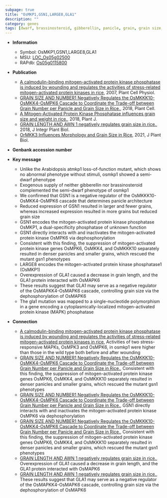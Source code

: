 ```yaml
---
subpage: true
title: "OsMKP1,GSN1,LARGE8,GLA1"
description: ""
category: genes
tags: [dwarf, brassinosteroid, gibberellin, panicle, grain, grain size, architecture, Kinase, panicle architecture, protein kinase, grain length]
---
```


* **Information**  
    + Symbol: OsMKP1,GSN1,LARGE8,GLA1  
    + MSU: [LOC_Os05g02500](http://rice.plantbiology.msu.edu/cgi-bin/ORF_infopage.cgi?orf=LOC_Os05g02500)  
    + RAPdb: [Os05g0115800](http://rapdb.dna.affrc.go.jp/viewer/gbrowse_details/irgsp1?name=Os05g0115800)  

* **Publication**  
    + [A calmodulin-binding mitogen-activated protein kinase phosphatase is induced by wounding and regulates the activities of stress-related mitogen-activated protein kinases in rice](http://www.ncbi.nlm.nih.gov/pubmed?term=A+calmodulin-binding+mitogen-activated+protein+kinase+phosphatase+is+induced+by+wounding+and+regulates+the+activities+of+stress-related+mitogen-activated+protein+kinases+in+rice%5BTitle%5D), 2007, Plant Cell Physiol.
    + [GRAIN SIZE AND NUMBER1 Negatively Regulates the OsMKKK10-OsMKK4-OsMPK6 Cascade to Coordinate the Trade-off between Grain Number per Panicle and Grain Size in Rice.](http://www.ncbi.nlm.nih.gov/pubmed?term=GRAIN+SIZE+AND+NUMBER1+Negatively+Regulates+the+OsMKKK10-OsMKK4-OsMPK6+Cascade+to+Coordinate+the+Trade-off+between+Grain+Number+per+Panicle+and+Grain+Size+in+Rice.%5BTitle%5D), 2018, Plant Cell.
    + [A Mitogen-Activated Protein Kinase Phosphatase influences grain size and weight in rice.](http://www.ncbi.nlm.nih.gov/pubmed?term=A+Mitogen-Activated+Protein+Kinase+Phosphatase+influences+grain+size+and+weight+in+rice.%5BTitle%5D), 2018, Plant J.
    + [GRAIN LENGTH AND AWN 1 negatively regulates grain size in rice.](http://www.ncbi.nlm.nih.gov/pubmed?term=GRAIN+LENGTH+AND+AWN+1+negatively+regulates+grain+size+in+rice.%5BTitle%5D), 2018, J Integr Plant Biol.
    + [OrMKK3 Influences Morphology and Grain Size in Rice](http://www.ncbi.nlm.nih.gov/pubmed?term=OrMKK3+Influences+Morphology+and+Grain+Size+in+Rice%5BTitle%5D), 2021, J Plant Biol.

* **Genbank accession number**  

* **Key message**  
    + Unlike the Arabidopsis atmkp1 loss-of-function mutant, which shows no abnormal phenotype without stimuli, osmkp1 showed a semi-dwarf phenotype
    + Exogenous supply of neither gibberellin nor brassinosteroid complemented the semi-dwarf phenotype of osmkp1
    + We confirmed that GSN1 is a negative regulator of the OsMKKK10-OsMKK4-OsMPK6 cascade that determines panicle architecture
    + Reduced expression of GSN1 resulted in larger and fewer grains, whereas increased expression resulted in more grains but reduced grain size
    + GSN1 encodes the mitogen-activated protein kinase phosphatase OsMKP1, a dual-specificity phosphatase of unknown function
    + GSN1 directly interacts with and inactivates the mitogen-activated protein kinase OsMPK6 via dephosphorylation
    + Consistent with this finding, the suppression of mitogen-activated protein kinase genes OsMPK6, OsMKK4, and OsMKKK10 separately resulted in denser panicles and smaller grains, which rescued the mutant gsn1 phenotypes
    + LARGE8 encodes the mitogen-activated protein kinase phosphatase1 (OsMKP1)
    + Overexpression of GLA1 caused a decrease in grain length, and the GLA1 protein interacted with OsMAPK6
    + These results suggest that GLA1 may serve as a negative regulator of the OsMAPKK4-OsMAPK6 cascade, controlling grain size via the dephosphorylation of OsMAPK6
    + The gla1 mutation was mapped to a single-nucleotide polymorphism in a gene encoding a cytoplasmically-localized mitogen-activated protein kinase (MAPK) phosphatase

* **Connection**  
    + [A calmodulin-binding mitogen-activated protein kinase phosphatase is induced by wounding and regulates the activities of stress-related mitogen-activated protein kinases in rice](http://www.ncbi.nlm.nih.gov/pubmed?term=A+calmodulin-binding+mitogen-activated+protein+kinase+phosphatase+is+induced+by+wounding+and+regulates+the+activities+of+stress-related+mitogen-activated+protein+kinases+in+rice%5BTitle%5D), Activities of two stress-responsive MAPKs, OsMPK3 and OsMPK6, in osmkp1 were higher than those in the wild type both before and after wounding
    + [GRAIN SIZE AND NUMBER1 Negatively Regulates the OsMKKK10-OsMKK4-OsMPK6 Cascade to Coordinate the Trade-off between Grain Number per Panicle and Grain Size in Rice.](http://www.ncbi.nlm.nih.gov/pubmed?term=GRAIN+SIZE+AND+NUMBER1+Negatively+Regulates+the+OsMKKK10-OsMKK4-OsMPK6+Cascade+to+Coordinate+the+Trade-off+between+Grain+Number+per+Panicle+and+Grain+Size+in+Rice.%5BTitle%5D),  Consistent with this finding, the suppression of mitogen-activated protein kinase genes OsMPK6, OsMKK4, and OsMKKK10 separately resulted in denser panicles and smaller grains, which rescued the mutant gsn1 phenotypes
    + [GRAIN SIZE AND NUMBER1 Negatively Regulates the OsMKKK10-OsMKK4-OsMPK6 Cascade to Coordinate the Trade-off between Grain Number per Panicle and Grain Size in Rice.](http://www.ncbi.nlm.nih.gov/pubmed?term=GRAIN+SIZE+AND+NUMBER1+Negatively+Regulates+the+OsMKKK10-OsMKK4-OsMPK6+Cascade+to+Coordinate+the+Trade-off+between+Grain+Number+per+Panicle+and+Grain+Size+in+Rice.%5BTitle%5D),  GSN1 directly interacts with and inactivates the mitogen-activated protein kinase OsMPK6 via dephosphorylation
    + [GRAIN SIZE AND NUMBER1 Negatively Regulates the OsMKKK10-OsMKK4-OsMPK6 Cascade to Coordinate the Trade-off between Grain Number per Panicle and Grain Size in Rice.](http://www.ncbi.nlm.nih.gov/pubmed?term=GRAIN+SIZE+AND+NUMBER1+Negatively+Regulates+the+OsMKKK10-OsMKK4-OsMPK6+Cascade+to+Coordinate+the+Trade-off+between+Grain+Number+per+Panicle+and+Grain+Size+in+Rice.%5BTitle%5D),  Consistent with this finding, the suppression of mitogen-activated protein kinase genes OsMPK6, OsMKK4, and OsMKKK10 separately resulted in denser panicles and smaller grains, which rescued the mutant gsn1 phenotypes
    + [GRAIN LENGTH AND AWN 1 negatively regulates grain size in rice.](http://www.ncbi.nlm.nih.gov/pubmed?term=GRAIN+LENGTH+AND+AWN+1+negatively+regulates+grain+size+in+rice.%5BTitle%5D),  Overexpression of GLA1 caused a decrease in grain length, and the GLA1 protein interacted with OsMAPK6
    + [GRAIN LENGTH AND AWN 1 negatively regulates grain size in rice.](http://www.ncbi.nlm.nih.gov/pubmed?term=GRAIN+LENGTH+AND+AWN+1+negatively+regulates+grain+size+in+rice.%5BTitle%5D),  These results suggest that GLA1 may serve as a negative regulator of the OsMAPKK4-OsMAPK6 cascade, controlling grain size via the dephosphorylation of OsMAPK6



